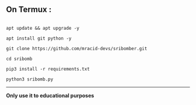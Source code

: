 
## On Termux :

```bhash

apt update && apt upgrade -y

apt install git python -y

git clone https://github.com/mracid-devs/sribomber.git

cd sribomb

pip3 install -r requirements.txt

python3 sribomb.py

```

___

**Only use it to educational purposes**



